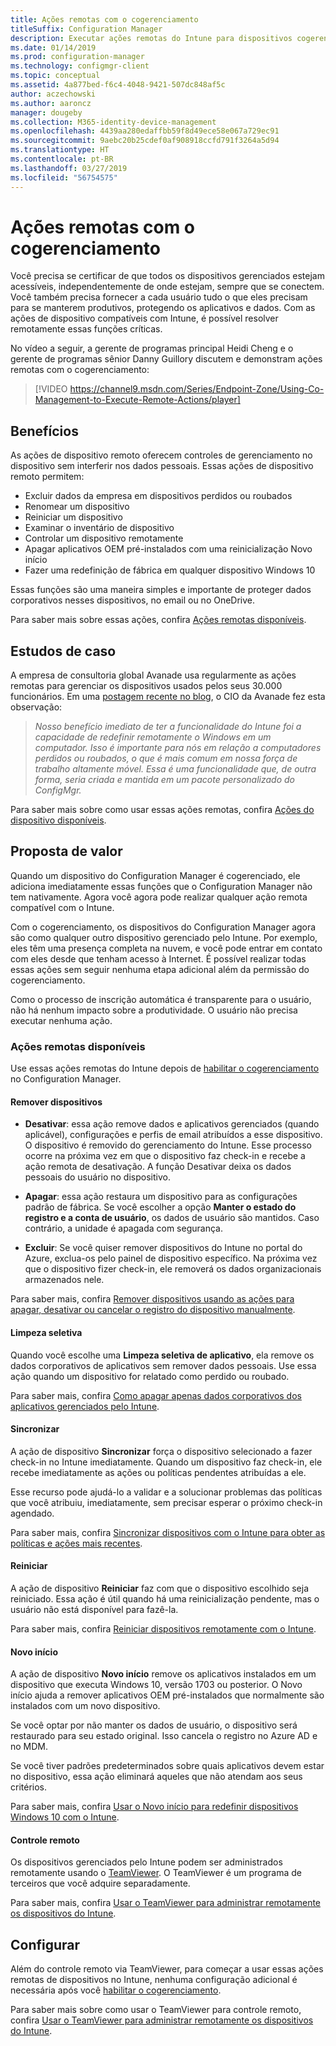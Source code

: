 ```yaml
---
title: Ações remotas com o cogerenciamento
titleSuffix: Configuration Manager
description: Executar ações remotas do Intune para dispositivos cogerenciados
ms.date: 01/14/2019
ms.prod: configuration-manager
ms.technology: configmgr-client
ms.topic: conceptual
ms.assetid: 4a877bed-f6c4-4048-9421-507dc848af5c
author: aczechowski
ms.author: aaroncz
manager: dougeby
ms.collection: M365-identity-device-management
ms.openlocfilehash: 4439aa280edaffbb59f8d49ece58e067a729ec91
ms.sourcegitcommit: 9aebc20b25cdef0af908918ccfd791f3264a5d94
ms.translationtype: HT
ms.contentlocale: pt-BR
ms.lasthandoff: 03/27/2019
ms.locfileid: "56754575"
---
```

# <a name="remote-actions-with-co-management"></a>Ações remotas com o cogerenciamento

Você precisa se certificar de que todos os dispositivos gerenciados estejam acessíveis, independentemente de onde estejam, sempre que se conectem. Você também precisa fornecer a cada usuário tudo o que eles precisam para se manterem produtivos, protegendo os aplicativos e dados. Com as ações de dispositivo compatíveis com Intune, é possível resolver remotamente essas funções críticas.

No vídeo a seguir, a gerente de programas principal Heidi Cheng e o gerente de programas sênior Danny Guillory discutem e demonstram ações remotas com o cogerenciamento:

> [!VIDEO https://channel9.msdn.com/Series/Endpoint-Zone/Using-Co-Management-to-Execute-Remote-Actions/player]



## <a name="benefits"></a>Benefícios

As ações de dispositivo remoto oferecem controles de gerenciamento no dispositivo sem interferir nos dados pessoais. Essas ações de dispositivo remoto permitem: 
- Excluir dados da empresa em dispositivos perdidos ou roubados  
- Renomear um dispositivo  
- Reiniciar um dispositivo  
- Examinar o inventário de dispositivo  
- Controlar um dispositivo remotamente  
- Apagar aplicativos OEM pré-instalados com uma reinicialização Novo início  
- Fazer uma redefinição de fábrica em qualquer dispositivo Windows 10  

Essas funções são uma maneira simples e importante de proteger dados corporativos nesses dispositivos, no email ou no OneDrive.

Para saber mais sobre essas ações, confira [Ações remotas disponíveis](#available-remote-actions). 



## <a name="case-studies"></a>Estudos de caso

A empresa de consultoria global Avanade usa regularmente as ações remotas para gerenciar os dispositivos usados pelos seus 30.000 funcionários. Em uma [postagem recente no blog](https://www.microsoft.com/microsoft-365/blog/2018/02/07/the-future-is-on-the-other-side-of-this-bridge/), o CIO da Avanade fez esta observação:

> *Nosso benefício imediato de ter a funcionalidade do Intune foi a capacidade de redefinir remotamente o Windows em um computador. Isso é importante para nós em relação a computadores perdidos ou roubados, o que é mais comum em nossa força de trabalho altamente móvel.*
> *Essa é uma funcionalidade que, de outra forma, seria criada e mantida em um pacote personalizado do ConfigMgr.*

Para saber mais sobre como usar essas ações remotas, confira [Ações do dispositivo disponíveis](https://docs.microsoft.com/intune/device-management#available-device-actions).


## <a name="value-proposition"></a>Proposta de valor

Quando um dispositivo do Configuration Manager é cogerenciado, ele adiciona imediatamente essas funções que o Configuration Manager não tem nativamente. Agora você agora pode realizar qualquer ação remota compatível com o Intune. 

Com o cogerenciamento, os dispositivos do Configuration Manager agora são como qualquer outro dispositivo gerenciado pelo Intune. Por exemplo, eles têm uma presença completa na nuvem, e você pode entrar em contato com eles desde que tenham acesso à Internet. É possível realizar todas essas ações sem seguir nenhuma etapa adicional além da permissão do cogerenciamento.

Como o processo de inscrição automática é transparente para o usuário, não há nenhum impacto sobre a produtividade. O usuário não precisa executar nenhuma ação.


### <a name="available-remote-actions"></a>Ações remotas disponíveis

Use essas ações remotas do Intune depois de [habilitar o cogerenciamento](/sccm/comanage/how-to-enable) no Configuration Manager.

#### <a name="remove-devices"></a>Remover dispositivos
- **Desativar**: essa ação remove dados e aplicativos gerenciados (quando aplicável), configurações e perfis de email atribuídos a esse dispositivo. O dispositivo é removido do gerenciamento do Intune. Esse processo ocorre na próxima vez em que o dispositivo faz check-in e recebe a ação remota de desativação. A função Desativar deixa os dados pessoais do usuário no dispositivo.  

- **Apagar**: essa ação restaura um dispositivo para as configurações padrão de fábrica. Se você escolher a opção **Manter o estado do registro e a conta de usuário**, os dados de usuário são mantidos. Caso contrário, a unidade é apagada com segurança.  

- **Excluir**: Se você quiser remover dispositivos do Intune no portal do Azure, exclua-os pelo painel de dispositivo específico. Na próxima vez que o dispositivo fizer check-in, ele removerá os dados organizacionais armazenados nele.  

Para saber mais, confira [Remover dispositivos usando as ações para apagar, desativar ou cancelar o registro do dispositivo manualmente](https://docs.microsoft.com/intune/devices-wipe).

#### <a name="selective-wipe"></a>Limpeza seletiva
<!--SCCMDocs issue 973-->
Quando você escolhe uma **Limpeza seletiva de aplicativo**, ela remove os dados corporativos de aplicativos sem remover dados pessoais. Use essa ação quando um dispositivo for relatado como perdido ou roubado. 

Para saber mais, confira [Como apagar apenas dados corporativos dos aplicativos gerenciados pelo Intune](https://docs.microsoft.com/intune/apps-selective-wipe).

#### <a name="sync"></a>Sincronizar
A ação de dispositivo **Sincronizar** força o dispositivo selecionado a fazer check-in no Intune imediatamente. Quando um dispositivo faz check-in, ele recebe imediatamente as ações ou políticas pendentes atribuídas a ele.

Esse recurso pode ajudá-lo a validar e a solucionar problemas das políticas que você atribuiu, imediatamente, sem precisar esperar o próximo check-in agendado.

Para saber mais, confira [Sincronizar dispositivos com o Intune para obter as políticas e ações mais recentes](https://docs.microsoft.com/intune/device-sync).

#### <a name="restart"></a>Reiniciar
A ação de dispositivo **Reiniciar** faz com que o dispositivo escolhido seja reiniciado. Essa ação é útil quando há uma reinicialização pendente, mas o usuário não está disponível para fazê-la.

Para saber mais, confira [Reiniciar dispositivos remotamente com o Intune](https://docs.microsoft.com/intune/device-restart).

#### <a name="fresh-start"></a>Novo início
A ação de dispositivo **Novo início** remove os aplicativos instalados em um dispositivo que executa Windows 10, versão 1703 ou posterior. O Novo início ajuda a remover aplicativos OEM pré-instalados que normalmente são instalados com um novo dispositivo.

Se você optar por não manter os dados de usuário, o dispositivo será restaurado para seu estado original. Isso cancela o registro no Azure AD e no MDM.

Se você tiver padrões predeterminados sobre quais aplicativos devem estar no dispositivo, essa ação eliminará aqueles que não atendam aos seus critérios.

Para saber mais, confira [Usar o Novo início para redefinir dispositivos Windows 10 com o Intune](https://docs.microsoft.com/intune/device-fresh-start). 

#### <a name="remote-control"></a>Controle remoto
Os dispositivos gerenciados pelo Intune podem ser administrados remotamente usando o [TeamViewer](https://www.teamviewer.com/). O TeamViewer é um programa de terceiros que você adquire separadamente.

Para saber mais, confira [Usar o TeamViewer para administrar remotamente os dispositivos do Intune](https://docs.microsoft.com/intune/device-profile-android-teamviewer). 



## <a name="configure"></a>Configurar

Além do controle remoto via TeamViewer, para começar a usar essas ações remotas de dispositivos no Intune, nenhuma configuração adicional é necessária após você [habilitar o cogerenciamento](/sccm/comanage/how-to-enable).

Para saber mais sobre como usar o TeamViewer para controle remoto, confira [Usar o TeamViewer para administrar remotamente os dispositivos do Intune](https://docs.microsoft.com/intune/device-profile-android-teamviewer). 

